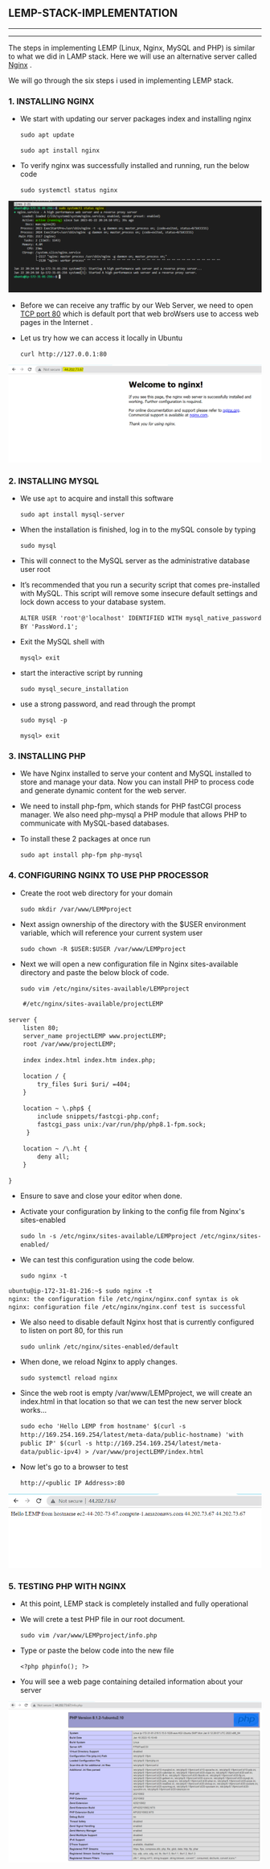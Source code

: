 ## **LEMP-STACK-IMPLEMENTATION**
---
---

The steps in implementing LEMP (Linux, Nginx, MySQL and PHP) is similar to what we did in LAMP stack. Here we will use an alternative server called [Nginx](https://nginx.org/en/) . 

We will go through the six steps i used in implementing LEMP stack.

### **1. INSTALLING NGINX** ###

- We start with updating our server packages index and installing nginx
    
    `sudo apt update`

    `sudo apt install nginx`

- To verify nginx was successfully installed and running, run the below code

    `sudo systemctl status nginx`

![NGINX STATUS](./images/NGINX%20STATUS.PNG)

- Before we can receive any traffic by our Web Server, we need to open [TCP port 80](https://en.wikipedia.org/wiki/List_of_TCP_and_UDP_port_numbers) which is default port that web broWsers use to access web pages in the Internet .

- Let us try how we can access it locally in Ubuntu

    `curl http://127.0.0.1:80`

![NGINX SERVER RUNNING](./images/NGINX%20SERVER%20RUNNING.PNG)

### **2. INSTALLING MYSQL** ###

- We use `apt` to acquire and install this software

    `sudo apt install mysql-server`

- When the installation is finished, log in to the mySQL console by typing

    `sudo mysql`

- This will connect to the MySQL server as the administrative database user root

- It’s recommended that you run a security script that comes pre-installed with MySQL. This script will remove some insecure default settings and lock down access to your database system.

    `ALTER USER 'root'@'localhost' IDENTIFIED WITH mysql_native_password BY 'PassWord.1';`

- Exit the MySQL shell with

    `mysql> exit`

- start the interactive script by running

    `sudo mysql_secure_installation`

- use a strong password, and read through the prompt

    `sudo mysql -p`

    `mysql> exit`

### **3. INSTALLING PHP** ###

- We have Nginx installed to serve your content and MySQL installed to store and manage your data. Now you can install PHP to process code and generate dynamic content for the web server.

- We need to install php-fpm, which stands for PHP fastCGI process manager. We also need php-mysql a PHP module that allows PHP to communicate with MySQL-based databases.

- To install these 2 packages at once run

    `sudo apt install php-fpm php-mysql`

### **4. CONFIGURING NGINX TO USE PHP PROCESSOR** ###

- Create the root web directory for your domain

    `sudo mkdir /var/www/LEMPproject`

- Next assign ownership of the directory with the $USER environment variable, which will reference your current system user

    `sudo chown -R $USER:$USER /var/www/LEMPproject`

- Next we will open a new configuration file in Nginx sites-available directory and paste the below block of code.

    `sudo vim /etc/nginx/sites-available/LEMPproject`

```
    #/etc/nginx/sites-available/projectLEMP

server {
    listen 80;
    server_name projectLEMP www.projectLEMP;
    root /var/www/projectLEMP;

    index index.html index.htm index.php;

    location / {
        try_files $uri $uri/ =404;
    }

    location ~ \.php$ {
        include snippets/fastcgi-php.conf;
        fastcgi_pass unix:/var/run/php/php8.1-fpm.sock;
     }

    location ~ /\.ht {
        deny all;
    }

}
```
- Ensure to save and close your editor when done.

- Activate your configuration by linking to the config file from Nginx's sites-enabled

    `sudo ln -s /etc/nginx/sites-available/LEMPproject /etc/nginx/sites-enabled/`

- We can test this configuration using the code below.

    `sudo nginx -t`

 ```
 ubuntu@ip-172-31-81-216:~$ sudo nginx -t
nginx: the configuration file /etc/nginx/nginx.conf syntax is ok
nginx: configuration file /etc/nginx/nginx.conf test is successful
 ```

 - We also need to disable default Nginx host that is currently configured to listen on port 80, for this run

    `sudo unlink /etc/nginx/sites-enabled/default`

- When done, we reload Nginx to apply changes.

    `sudo systemctl reload nginx`

- Since the web root is empty /var/www/LEMPproject, we will create an index.html in that location so that we can test the new server block works...

    `sudo echo 'Hello LEMP from hostname' $(curl -s http://169.254.169.254/latest/meta-data/public-hostname) 'with public IP' $(curl -s http://169.254.169.254/latest/meta-data/public-ipv4) > /var/www/projectLEMP/index.html`

- Now let's go to a browser to test

    `http://<public IP Address>:80`

![NGINX SERVER RUNNING ON INDEX](./images/NGINX%20SERVER%20RUNNING%20ON%20INDEX.PNG)


### **5. TESTING PHP WITH NGINX** ###

- At this point, LEMP stack is completely installed and fully operational 

- We will crete a test PHP file in our root document.

    `sudo vim /var/www/LEMPproject/info.php`

- Type or paste the below code into the new file

    `<?php phpinfo(); ?>`

- You will see a web page containing detailed information about your server

![NGINX PHP](./images/PHP%20NGINX.PNG)


